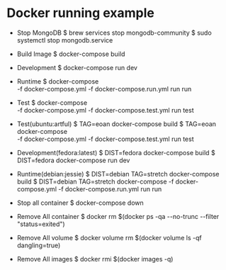 Docker running example
===========================================

* Stop MongoDB
  $ brew services stop mongodb-community
  $ sudo systemctl stop mongodb.service

* Build Image
  $ docker-compose build

* Development 
  $ docker-compose run dev

* Runtime
  $ docker-compose \
    -f docker-compose.yml -f docker-compose.run.yml run run

* Test
  $ docker-compose \
    -f docker-compose.yml -f docker-compose.test.yml run test

* Test(ubuntu:artful)
  $ TAG=eoan docker-compose build
  $ TAG=eoan docker-compose \
    -f docker-compose.yml -f docker-compose.test.yml run test

* Development(fedora:latest)
  $ DIST=fedora docker-compose build
  $ DIST=fedora docker-compose run dev

* Runtime(debian:jessie)
  $ DIST=debian TAG=stretch docker-compose build
  $ DIST=debian TAG=stretch docker-compose 
    -f docker-compose.yml -f docker-compose.run.yml run run

* Stop all container
  $ docker-compose down

* Remove All container
  $ docker rm $(docker ps -qa --no-trunc --filter "status=exited")

* Remove All volume
  $ docker volume rm $(docker volume ls -qf dangling=true)

* Remove All images
  $ docker rmi $(docker images -q)
